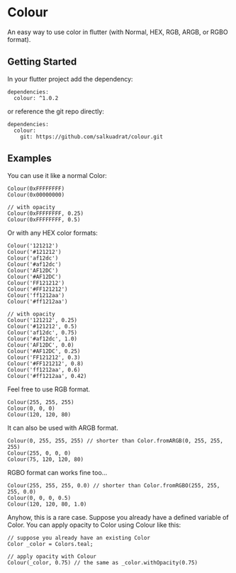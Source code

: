 # Colour

An easy way to use color in flutter (with Normal, HEX, RGB, ARGB, or RGBO format).

## Getting Started

In your flutter project add the dependency:

```
dependencies:
  colour: ^1.0.2
```

or reference the git repo directly:

```
dependencies:
  colour:
    git: https://github.com/salkuadrat/colour.git
```

## Examples

You can use it like a normal Color:
```
Colour(0xFFFFFFFF)
Colour(0x00000000)

// with opacity
Colour(0xFFFFFFFF, 0.25)
Colour(0xFFFFFFFF, 0.5)
```

Or with any HEX color formats:
```
Colour('121212')
Colour('#121212')
Colour('af12dc')
Colour('#af12dc')
Colour('AF12DC')
Colour('#AF12DC')
Colour('FF121212')
Colour('#FF121212')
Colour('ff1212aa')
Colour('#ff1212aa')

// with opacity
Colour('121212', 0.25)
Colour('#121212', 0.5)
Colour('af12dc', 0.75)
Colour('#af12dc', 1.0)
Colour('AF12DC', 0.0)
Colour('#AF12DC', 0.25)
Colour('FF121212', 0.3)
Colour('#FF121212', 0.8)
Colour('ff1212aa', 0.6)
Colour('#ff1212aa', 0.42)
```

Feel free to use RGB format.
```
Colour(255, 255, 255)
Colour(0, 0, 0)
Colour(120, 120, 80)
```

It can also be used with ARGB format.
```
Colour(0, 255, 255, 255) // shorter than Color.fromARGB(0, 255, 255, 255)
Colour(255, 0, 0, 0)
Colour(75, 120, 120, 80)
```

RGBO format can works fine too...
```
Colour(255, 255, 255, 0.0) // shorter than Color.fromRGBO(255, 255, 255, 0.0)
Colour(0, 0, 0, 0.5)
Colour(120, 120, 80, 1.0)
```

Anyhow, this is a rare case. Suppose you already have a defined variable of Color.
You can apply opacity to Color using Colour like this:
```
// suppose you already have an existing Color
Color _color = Colors.teal;

// apply opacity with Colour 
Colour(_color, 0.75) // the same as _color.withOpacity(0.75)
```